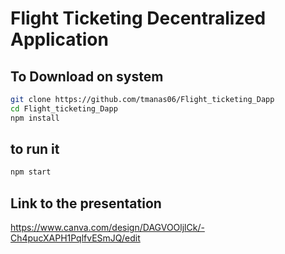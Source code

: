 # Flight Ticketing Decentralized Application 

## To Download on system
```bash
git clone https://github.com/tmanas06/Flight_ticketing_Dapp
cd Flight_ticketing_Dapp
npm install
```
## to run it
```bash
npm start
```

## Link to the presentation
https://www.canva.com/design/DAGVOOljlCk/-Ch4pucXAPH1PqlfvESmJQ/edit
